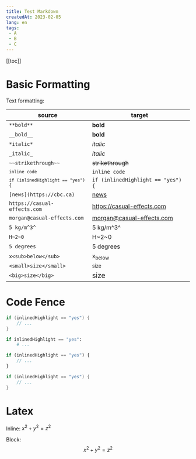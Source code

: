 ```yaml
---
title: Test Markdown
createdAt: 2023-02-05
lang: en
tags: 
 - A
 - B
 - C
---
```


[[toc]]


Basic Formatting
=======================================================================================
Text formatting:

| source                                                            | target                                                   |
|-------------------------------------------------------------------|----------------------------------------------------------|
| `**bold**`                                                        | **bold**                                                 |
| `__bold__`                                                        | __bold__                                                 |
| `*italic*`                                                        | *italic*                                                 |
| `_italic_`                                                        | _italic_                                                 |
| `~~strikethrough~~`                                               | ~~strikethrough~~                                        |
| <code>`inline code`</code>                                        | `inline code`                                            |
| <code><code lang=C++>if (inlinedHighlight == "yes") {</code></code> | <code lang="C++">if (inlinedHighlight == "yes") {</code> |
| `[news](https://cbc.ca)`                                          | [news](https://cbc.ca)                                   |
| `https://casual-effects.com`                                      | https://casual-effects.com                               |
| `morgan@casual-effects.com`                                       | morgan@casual-effects.com                                |
| `5 kg/m^3^`                                                       | 5 kg/m^3^                                                |
 | `H~2~0` | H~2~0| 
| `5 degrees`                                                       | 5 degrees                                                |
| `x<sub>below</sub>`                                               | x<sub>below</sub>                                        |
| `<small>size</small>`                                             | <small>size</small>                                      |
| `<big>size</big>`                                                 | <big>size</big>                                          |


Code Fence
=======================================================================================

```CPP
if (inlinedHighlight == "yes") {
    // ...
}
```

```python
if inlinedHighlight == "yes":
    # ...
```

```javascript
if (inlinedHighlight == "yes") {
    // ...
}
```

```java
if (inlinedHighlight == "yes") {
    // ...
}
```

Latex 
========

Inline: $x^2 + y^2 = z^2$

Block:
$$ x^2 + y^2 = z^2 $$
